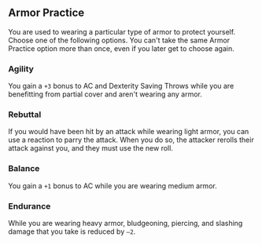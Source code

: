 ## Armor Practice
You are used to wearing a particular type of armor to protect yourself.
Choose one of the following options.
You can't take the same Armor Practice option more than once, even if you later get to choose again.

### Agility
You gain a `+3` bonus to AC and Dexterity Saving Throws while you are benefitting from partial cover and aren't wearing any armor.

### Rebuttal
If you would have been hit by an attack while wearing light armor, you can use a reaction to parry the attack.
When you do so, the attacker rerolls their attack against you, and they must use the new roll.

### Balance
You gain a `+1` bonus to AC while you are wearing medium armor.

### Endurance
While you are wearing heavy armor, bludgeoning, piercing, and slashing damage that you take is reduced by `–2`.

<!--

-<< CHANGES >>-
- this is a new ability
- this is based off of fighting style
- centered around armor styles

-<< TODO >>-
- reword grammar
- !FIX unbalanced options
- !FIX poorly thought out options

-<< COMMENTARY >>-
- moving second wind to 3rd level made a void that needed to be filled
- fighter needed a buff anyway - by third level fighter gets lots of goodies now
-> improved second wind
-> action surge as normal
-> fighting style as normal
-> subclass choice
-> tactician for damage
-> armor specialist for survivability
- compare that to before
-> second wind
-> fighting style
-> action surge
-> subclass

-->

